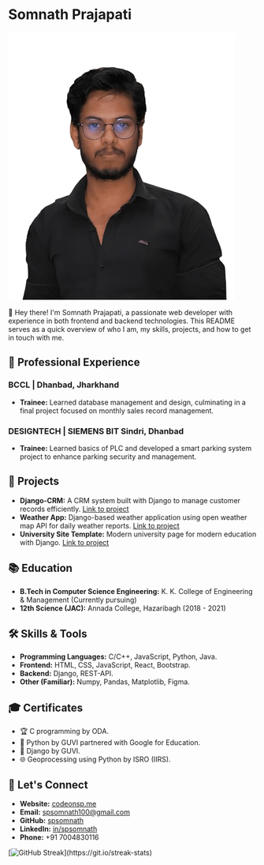 
# Somnath Prajapati

![Profile Banner](https://github.com/SpSomnath/SpSomnath/blob/main/git-img/sp-img.png)

👋 Hey there! I'm Somnath Prajapati, a passionate web developer with experience in both frontend and backend technologies. This README serves as a quick overview of who I am, my skills, projects, and how to get in touch with me.

## 💼 Professional Experience

### BCCL | Dhanbad, Jharkhand
- **Trainee:** Learned database management and design, culminating in a final project focused on monthly sales record management.

### DESIGNTECH | SIEMENS BIT Sindri, Dhanbad
- **Trainee:** Learned basics of PLC and developed a smart parking system project to enhance parking security and management.

## 🚀 Projects

- **Django-CRM:** A CRM system built with Django to manage customer records efficiently. [Link to project](https://github.com/SpSomnath/Django-CRM)
- **Weather App:** Django-based weather application using open weather map API for daily weather reports. [Link to project](https://github.com/SpSomnath/Weather-App-Django-)
- **University Site Template:** Modern university page for modern education with Django. [Link to project](https://github.com/SpSomnath/Fox_University_Template)

## 📚 Education

- **B.Tech in Computer Science Engineering:** K. K. College of Engineering & Management (Currently pursuing)
- **12th Science (JAC):** Annada College, Hazaribagh (2018 - 2021)

## 🛠️ Skills & Tools

- **Programming Languages:** C/C++, JavaScript, Python, Java.
- **Frontend:** HTML, CSS, JavaScript, React, Bootstrap.
- **Backend:** Django, REST-API.
- **Other (Familiar):** Numpy, Pandas, Matplotlib, Figma.

## 🎓 Certificates

- 🏆 C programming by ODA.
- 🐍 Python by GUVI partnered with Google for Education.
- 🐍 Django by GUVI.
- 🌐 Geoprocessing using Python by ISRO (IIRS).

## 📧 Let's Connect

- **Website:** [codeonsp.me](https://codeonsp.me)
- **Email:** spsomnath100@gmail.com
- **GitHub:** [spsomnath](https://github.com/spsomnath)
- **LinkedIn:** [in/spsomnath](https://www.linkedin.com/in/spsomnath/)
- **Phone:** +91 7004830116

[![GitHub Streak](https://github-readme-streak-stats.herokuapp.com?user=spsomnath&theme=transparent&hide_)](https://git.io/streak-stats)




